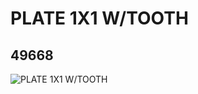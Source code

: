 # PLATE 1X1 W/TOOTH
## 49668
![PLATE 1X1 W/TOOTH](https://lc-www-live-s.legocdn.com/media/bricks/5/2/4224792.jpg)